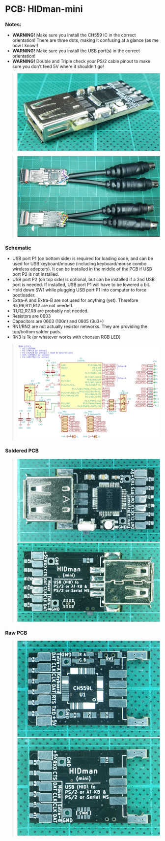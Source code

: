 # PCB: HIDman-mini

### Notes:
- **WARNING!** Make sure you install the CH559 IC in the correct orientation!  There are three dots, making it confusing at a glance (as me how I know!)
- **WARNING!** Make sure you install the USB port(s) in the correct orientation!
- **WARNING!** Double and Triple check your PS/2 cable pinout to make sure you don't feed 5V where it shouldn't go!

> ![Profile](https://github.com/serisman/HIDman-mini/blob/main/pictures/HIDman-mini%20-%20Side.jpg?raw=true)

> ![Soldered](https://github.com/serisman/HIDman-mini/blob/main/pictures/HIDman-mini%20-%20Top%20&%20Bottom.jpg?raw=true)

### Schematic
- USB port P1 (on bottom side) is required for loading code, and can be used for USB keyboard/mouse (including keyboard/mouse combo wireless adapters).  It can be installed in the middle of the PCB if USB port P2 is not installed.
- USB port P2 (on top side) is optional, but can be installed if a 2nd USB port is needed.  If installed, USB port P1 will have to be lowered a bit.
- Hold down SW1 while plugging USB port P1 into computer to force bootloader.
- Extra-A and Extra-B are not used for anything (yet).  Therefore R5,R6,R11,R12 are not needed.
- R1,R2,R7,R8 are probably not needed.
- Resistors are 0603
- Capacitors are 0603 (100n) and 0805 (3u3+)
- RN1/RN2 are not actually resistor networks.  They are providing the top/bottom solder pads.
- RN3 is 1k (or whatever works with choosen RGB LED)
> ![Schematic](https://github.com/serisman/HIDman-mini/blob/main/KiCad%20PCBs/HIDman-mini/output/Schematic.png?raw=true)

### Soldered PCB
> ![Top](https://github.com/serisman/HIDman-mini/blob/main/pictures/HIDman-mini%20-%20Top.jpg?raw=true)
> ![Bottom](https://github.com/serisman/HIDman-mini/blob/main/pictures/HIDman-mini%20-%20Bottom.jpg?raw=true)

### Raw PCB
> ![PCB Top](https://github.com/serisman/HIDman-mini/blob/main/KiCad%20PCBs/HIDman-mini/output/PCB%20Top.jpg?raw=true)
> ![PCB Bottom](https://github.com/serisman/HIDman-mini/blob/main/KiCad%20PCBs/HIDman-mini/output/PCB%20Bottom.jpg?raw=true)
